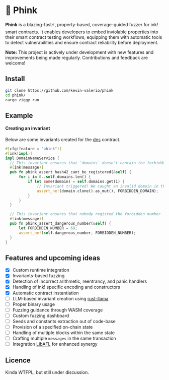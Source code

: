 # 🐙 Phink  

**Phink** is a blazing-fast⚡, property-based, coverage-guided fuzzer for ink! smart contracts. It enables developers to embed inviolable properties into their smart contract testing workflows, equipping them with automatic tools to detect vulnerabilities and ensure contract reliability before deployment.

**Note:** This project is actively under development with new features and improvements being made regularly. Contributions and feedback are welcome!

## Install  
  
```bash
git clone https://github.com/kevin-valerio/phink
cd phink/
cargo ziggy run   
```  
  
## Example  
#### Creating an invariant  
Below are some invariants created for the [dns](https://github.com/kevin-valerio/phink/blob/main/sample/dns/lib.rs) contract.


  ```rust
#[cfg(feature = "phink")]
#[ink(impl)]
impl DomainNameService {
    // This invariant ensures that `domains` doesn't contain the forbidden domain that nobody should regsiter 
    #[ink(message)]
    pub fn phink_assert_hash42_cant_be_registered(&self) {
        for i in 0..self.domains.len() {
            if let Some(domain) = self.domains.get(i) {
                // Invariant triggered! We caught an invalid domain in the storage...
                assert_ne!(domain.clone().as_mut(), FORBIDDEN_DOMAIN);
            }
        }
    }

    // This invariant ensures that nobody registed the forbidden number
    #[ink(message)]
    pub fn phink_assert_dangerous_number(&self) {
        let FORBIDDEN_NUMBER = 69;
        assert_ne!(self.dangerous_number, FORBIDDEN_NUMBER);
    }
}
```
   
    
## Features and upcoming ideas  
  
 - [x] Custom runtime integration 
 - [x] Invariants-based fuzzing
 - [x] Detection of incorrect arithmetic, reentrancy, and panic handlers
 - [x] Handling of ink! specific encoding and constructors
 - [x] Automatic contract instantiation
 - [ ] LLM-based invariant creation using [rust-llama](https://github.com/mdrokz/rust-llama.cpp)
 - [ ] Proper binary usage
 - [ ] Fuzzing guidance through WASM coverage
 - [ ] Custom fuzzing dashboard
 - [ ] Seeds and constants extraction out of code-base
 - [ ] Provision of a specified on-chain state
 - [ ] Handling of multiple blocks within the same state
 - [ ] Crafting multiple `messages` in the same transaction
 - [ ] Integration [LibAFL](https://github.com/AFLplusplus/LibAFL/) for enhanced synergy 
 
## Licence

Kinda WTFPL, but still under discussion.
